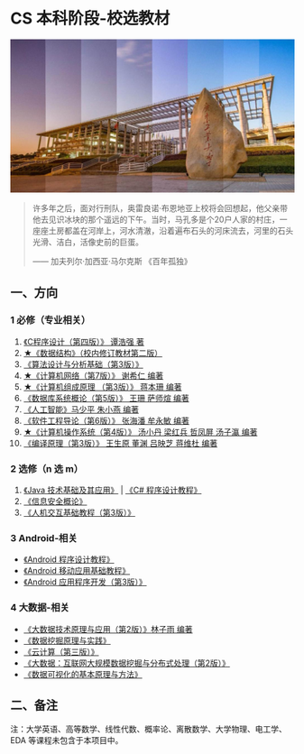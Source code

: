 # CS 本科阶段-校选教材

![](gdut.jpg)

> 许多年之后，面对行刑队，奥雷良诺·布恩地亚上校将会回想起，他父亲带他去见识冰块的那个遥远的下午。当时，马孔多是个20户人家的村庄，一座座土房都盖在河岸上，河水清澈，沿着遍布石头的河床流去，河里的石头光滑、洁白，活像史前的巨蛋。
> 
> —— 加夫列尔·加西亚·马尔克斯 《百年孤独》


## 一、方向

### 1 必修（专业相关）

1. [《C程序设计（第四版）》 谭浩强 著](https://github.com/gdut-yy/GitReadingNotes/tree/master/edu/C-CHENGXUSHEJI)
2. [★《数据结构》（校内修订教材第二版）](https://github.com/gdut-yy/GitReadingNotes/tree/master/edu/SHUJUJIEGOU)
3. [《算法设计与分析基础（第3版）》](https://github.com/gdut-yy/GitReadingNotes/tree/master/edu/SUANFASHEJIYUFENXIJICHU)
4. [★《计算机网络（第7版）》 谢希仁 编著](https://github.com/gdut-yy/GitReadingNotes/tree/master/edu/JISUANJIWANGLUO)
5. [★《计算机组成原理 （第3版）》 蒋本珊 编著](https://github.com/gdut-yy/GitReadingNotes/tree/master/edu/JISUANJIZUCHENGYUANLI)
6. [《数据库系统概论（第5版）》 王珊 萨师煊 编著](https://github.com/gdut-yy/GitReadingNotes/tree/master/edu/SHUJUKUXITONGGAILUN)
7. [《人工智能》马少平 朱小燕 编著](https://github.com/gdut-yy/GitReadingNotes/tree/master/edu/RENGONGZHINENG)
8. [《软件工程导论（第6版）》 张海潘 牟永敏 编著](https://github.com/gdut-yy/GitReadingNotes/tree/master/edu/RUANJIANGONGCHENGDAOLUN)
9. [★《计算机操作系统（第4版）》 汤小丹 梁红兵 哲凤屏 汤子瀛 编著](https://github.com/gdut-yy/GitReadingNotes/tree/master/edu/JISUANJICAOZUOXITONG)
10. [《编译原理（第3版）》 王生原 董渊 吕映芝 蒋维杜 编著](https://github.com/gdut-yy/GitReadingNotes/tree/master/edu/BIANYIYUANLI)

### 2 选修（n 选 m）

1. [《Java 技术基础及其应用》](https://github.com/gdut-yy/GitReadingNotes/tree/master/edu/Java) | [《C# 程序设计教程》](https://github.com/gdut-yy/GitReadingNotes/tree/master/edu/C#)
2. [《信息安全概论》](https://github.com/gdut-yy/GitReadingNotes/tree/master/edu/XINXIANQUANGAILUN)
3. [《人机交互基础教程（第3版）》](https://github.com/gdut-yy/GitReadingNotes/tree/master/edu/RENJIJIAOHU)

### 3 Android-相关
- [《Android 程序设计教程》](https://github.com/gdut-yy/GitReadingNotes/tree/master/edu/Android-CHENGXUSHEJIJIAOCHENG)
- [《Android 移动应用基础教程》](https://github.com/gdut-yy/GitReadingNotes/tree/master/edu/Android-YIDONGYINGYONGJICHUJIAOCHENG)
- [《Android 应用程序开发（第3版）》](https://github.com/gdut-yy/GitReadingNotes/tree/master/edu/Android-YINGYONGCHENGXUKAIFA)

### 4 大数据-相关
- [《大数据技术原理与应用（第2版）》林子雨 编著](https://github.com/gdut-yy/GitReadingNotes/tree/master/edu/BigData-DASHUJU)
- [《数据挖掘原理与实践》](https://github.com/gdut-yy/GitReadingNotes/tree/master/edu/BigData-SHUJUWAJUE)
- [《云计算（第三版）》](https://github.com/gdut-yy/GitReadingNotes/tree/master/edu/BigData-YUNJISUAN)
- [《大数据：互联网大规模数据挖掘与分布式处理（第2版）》](https://github.com/gdut-yy/GitReadingNotes/tree/master/edu/BigData-SHISHIDASHUJU)
- [《数据可视化的基本原理与方法》](https://github.com/gdut-yy/GitReadingNotes/tree/master/edu/BigData-SHUJUKESHIHUA)

## 二、备注
注：大学英语、高等数学、线性代数、概率论、离散数学、大学物理、电工学、EDA 等课程未包含于本项目中。